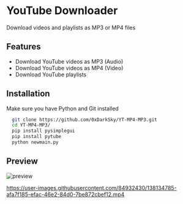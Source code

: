 # YouTube Downloader

Download videos and playlists as MP3 or MP4 files

## Features

- Download YouTube videos as MP3 (Audio)
- Download YouTube videos as MP4 (Video)
- Download YouTube playlists

## Installation

Make sure you have Python and Git installed

```bash
  git clone https://github.com/0xDarkSky/YT-MP4-MP3.git
  cd YT-MP4-MP3/
  pip install pysimplegui
  pip install pytube
  python newmain.py
```

## Preview

![preview](https://user-images.githubusercontent.com/84932430/137805391-9987eefc-f4d8-4729-9e8a-dfa1158c0aba.gif)

https://user-images.githubusercontent.com/84932430/138134785-afa7f185-efac-46e2-84d0-7be872cbef12.mp4
